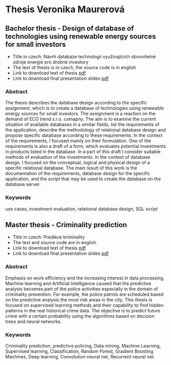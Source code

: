 # Thesis Veronika Maurerová

## Bachelor thesis - Design of database of technologies using renewable energy sources for small investors

- Title in czech: Návrh databáze technologií využívajících obnovitelné zdroje energie pro drobné investory
- The text of thesis is in czech, the source code is in english
- Link to download text of thesis [pdf](http://maurerova.cz/maurever_git/thesis/bachelor/BC_maurerova_veronika.pdf)
- Link to download final presentation slides [pdf]()

### Abstract
The thesis describes the database design according to the specific assignment, which is to create a database of technologies using renewable energy sources for small investors. The assignment is a reaction on the demand of ECO trend s.r.o. comapny. The aim is to examine the current situation of available databases in a similar fields, list the requirements of the application, describe the methodology of relational database design and propose specific database according to these requirements. In the context of the requirements, I focused mainly on their formulation. One of the requirements is also a draft of a form, which evaluates potential investments in products listed in the database. In a part of this draft I consider suitable methods of evaluation of the investments. In the context of database design, I focused on the conceptual, logical and physical design of a specific relational database. The main result of this work is the documentation of the requirements, database design for the specific application, and the script that may be used to create the database on the database server.

### Keywords
use cases, investment evaluation, relational database design, SQL script

## Master thesis - Criminality prediction

- Title in czech: Predikce kriminality
- The text and source code are in english
- Link to download text of thesis [pdf](http://maurerova.cz/maurever_git/thesis/master/DP_maurerova_veronika.pdf)
- Link to download final presentation slides [pdf]()

### Abstract
Emphasis on work efficiency and the increasing interest in data processing, Machine learning and Artificial Intelligence caused that the predictive analysis becomes part of the police activities especially in the domain of criminality prevention. For example, the police patrols are scheduled based on the predictive analysis the most risk areas in the city. This thesis is focused on supervised learning methods and their capability to find hidden patterns in the real historical crime data. The objective is to predict future crime with a certain probability using the algorithms based on decision trees and neural networks.

### Keywords
Criminality prediction, predictive policing, Data mining, Machine Learning, Supervised learning, Classification, Random Forest, Gradient Boosting Machines, Deep learning, Convolution neural net, Recurrent neural net.
